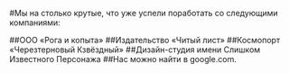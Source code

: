 #Мы на столько крутые, что уже успели поработать со следующими компаниями:

##ООО «Рога и копыта»
##Издательство «Читый лист»
##Космопорт «Черезтерновый Кзвёздный»
##Дизайн-студия имени Слишком Известного Персонажа
##Нас можно найти в google.com.